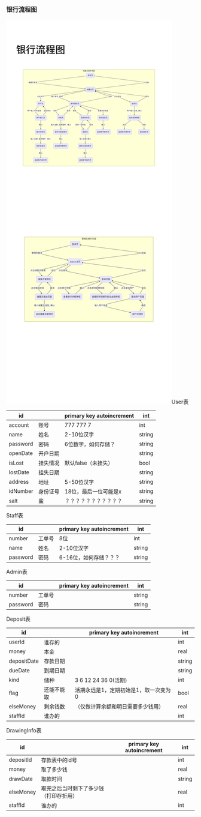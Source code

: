 ### 银行流程图

![](https://github.com/youxiho1/Bank/blob/master/bank_flow.png?raw=true)User表

| id       |          | primary key autoincrement | int    |
| -------- | -------- | ------------------------- | ------ |
| account  | 账号     | 777 777 7                 | int    |
| name     | 姓名     | 2-10位汉字                | string |
| password | 密码     | 6位数字，如何存储？       | string |
| openDate | 开户日期 |                           | string |
| isLost   | 挂失情况 | 默认false（未挂失）       | bool   |
| lostDate | 挂失日期 |                           | string |
| address  | 地址     | 5-50位汉字                | string |
| idNumber | 身份证号 | 18位，最后一位可能是x     | string |
| salt     | 盐       | ？？？？？？？？？？？    | string |

Staff表

| id       |        | primary key autoincrement | int    |
| -------- | ------ | ------------------------- | ------ |
| number   | 工单号 | 8位                       | int    |
| name     | 姓名   | 2-10位汉字                | string |
| password | 密码   | 6-16位，如何存储？？？    | string |

Admin表

| id       |        | primary key autoincrement | int    |
| -------- | ------ | ------------------------- | ------ |
| number   | 工单号 |                           | string |
| password | 密码   |                           | string |

Deposit表

| id          |            | primary key autoincrement             | int    |
| ----------- | ---------- | ------------------------------------- | ------ |
| userId      | 谁存的     |                                       | int    |
| money       | 本金       |                                       | real   |
| depositDate | 存款日期   |                                       | string |
| dueDate     | 到期日期   |                                       | string |
| kind        | 储种       | 3 6 12 24 36      0(活期)             | int    |
| flag        | 还能不能取 | 活期永远是1，定期初始是1，取一次变为0 | bool   |
| elseMoney   | 剩余钱数   | （仅做计算余额和明日需要多少钱用）    | real   |
| staffId     | 谁办的     |                                       | int    |

DrawingInfo表

| id        |                                        | primary key autoincrement | int    |
| --------- | -------------------------------------- | ------------------------- | ------ |
| depositId | 存款表中的id号                         |                           | int    |
| money     | 取了多少钱                             |                           | real   |
| drawDate  | 取款时间                               |                           | string |
| elseMoney | 取完之后当时剩下了多少钱（打印存折用） |                           | real   |
| staffId   | 谁办的                                 |                           | int    |

